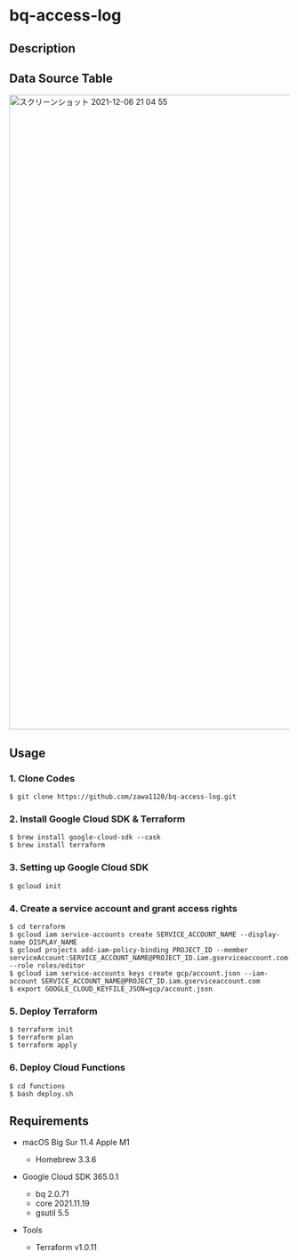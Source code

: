 # bq-access-log

## Description

## Data Source Table
<img width="1142" alt="スクリーンショット 2021-12-06 21 04 55" src="https://user-images.githubusercontent.com/58725085/144843486-100b5b25-4f63-4d6c-9e25-c4fc0df8dac8.png">

## Usage
### 1. Clone Codes
```
$ git clone https://github.com/zawa1120/bq-access-log.git
```

### 2. Install Google Cloud SDK & Terraform
```
$ brew install google-cloud-sdk --cask
$ brew install terraform
```

### 3. Setting up Google Cloud SDK
```
$ gcloud init
```

### 4. Create a service account and grant access rights
```
$ cd terraform
$ gcloud iam service-accounts create SERVICE_ACCOUNT_NAME --display-name DISPLAY_NAME
$ gcloud projects add-iam-policy-binding PROJECT_ID --member serviceAccount:SERVICE_ACCOUNT_NAME@PROJECT_ID.iam.gserviceaccount.com --role roles/editor
$ gcloud iam service-accounts keys create gcp/account.json --iam-account SERVICE_ACCOUNT_NAME@PROJECT_ID.iam.gserviceaccount.com
$ export GOOGLE_CLOUD_KEYFILE_JSON=gcp/account.json
```
### 5. Deploy Terraform
```
$ terraform init
$ terraform plan
$ terraform apply
```

### 6. Deploy Cloud Functions
```
$ cd functions
$ bash deploy.sh
```



## Requirements
- macOS Big Sur 11.4 Apple M1
  - Homebrew 3.3.6

- Google Cloud SDK 365.0.1
  - bq 2.0.71
  - core 2021.11.19
  - gsutil 5.5

- Tools
  - Terraform v1.0.11
